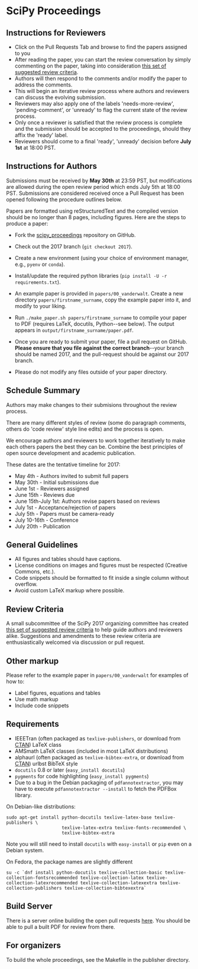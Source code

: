 # SciPy Proceedings

## Instructions for Reviewers

- Click on the Pull Requests Tab and browse to find the papers assigned to you
- After reading the paper, you can start the review conversation by simply commenting
  on the paper, taking into consideration
  [this set of suggested review criteria](https://github.com/scipy-conference/scipy_proceedings/blob/master/review_criteria.md).
- Authors will then respond to the comments and/or modify the paper to address the comments. 
- This will begin an iterative review process where authors and reviewers can discuss the
  evolving submission.
- Reviewers may also apply one of the labels 'needs-more-review', 'pending-comment', or 
  'unready' to flag the current state of the review process.
- Only once a reviewer is satisfied that the review process is complete and the submission should
  be accepted to the proceedings, should they affix the 'ready' label. 
- Reviewers should come to a final 'ready', 'unready' decision before **July 1st** at 18:00 PST.

## Instructions for Authors

Submissions must be received by **May 30th** at 23:59 PST, but modifications are
allowed during the open review period which ends July 5th at 18:00 PST.  Submissions are
considered received once a Pull Request has been opened following the procedure
outlines below.

Papers are formatted using reStructuredText and the compiled version should be
no longer than 8 pages, including figures.  Here are the steps to produce a
paper:

- Fork the
  [scipy_proceedings](https://github.com/scipy-conference/scipy_proceedings)
  repository on GitHub.

- Check out the 2017 branch (``git checkout 2017``).

- Create a new environment (using your choice of environment manager, e.g., ``pyenv`` or ``conda``).

- Install/update the required python libraries (``pip install -U -r requirements.txt``).

- An example paper is provided in ``papers/00_vanderwalt``.  Create a new
  directory ``papers/firstname_surname``, copy the example paper into it, and
  modify to your liking.

- Run ``./make_paper.sh papers/firstname_surname`` to compile your paper to
  PDF (requires LaTeX, docutils, Python--see below).  The output appears in
  ``output/firstname_surname/paper.pdf``.

- Once you are ready to submit your paper, file a pull request on GitHub.
  **Please ensure that you file against the correct branch**--your branch
  should be named 2017, and the pull-request should be against our 2017
  branch.

- Please do not modify any files outside of your paper directory.

## Schedule Summary

Authors may make changes to their submisions throughout the review process.

There are many different styles of review (some do paragraph comments, others
do 'code review' style line edits) and the process is open.

We encourage authors and reviewers to work together iteratively to make each 
others papers the best they can be.
Combine the best principles of open source development and academic publication.

These dates are the tentative timeline for 2017:

- May 4th - Authors invited to submit full papers
- May 30th - Initial submissions due
- June 1st - Reviewers assigned
- June 15th - Reviews due
- June 15th-July 1st: Authors revise papers based on reviews
- July 1st - Acceptance/rejection of papers
- July 5th - Papers must be camera-ready
- July 10-16th - Conference
- July 20th - Publication

## General Guidelines

- All figures and tables should have captions.
- License conditions on images and figures must be respected (Creative Commons,
  etc.).
- Code snippets should be formatted to fit inside a single column without
  overflow.
- Avoid custom LaTeX markup where possible.

## Review Criteria

A small subcommittee of the SciPy 2017 organizing committee has created [this
set of suggested review
criteria](https://github.com/scipy-conference/scipy_proceedings/blob/master/review_criteria.md)
to help guide authors and reviewers alike. Suggestions and amendments to these
review criteria are enthusiastically welcomed via discussion or pull request.

## Other markup

Please refer to the example paper in ``papers/00_vanderwalt`` for
examples of how to:

 - Label figures, equations and tables
 - Use math markup
 - Include code snippets

## Requirements

 - IEEETran (often packaged as ``texlive-publishers``, or download from
   [CTAN](http://www.ctan.org/tex-archive/macros/latex/contrib/IEEEtran/)) LaTeX
   class
 - AMSmath LaTeX classes (included in most LaTeX distributions)
 - alphaurl (often packaged as ``texlive-bibtex-extra``, or download from
   [CTAN](https://www.ctan.org/pkg/urlbst)) urlbst BibTeX style
 - `docutils` 0.8 or later (``easy_install docutils``)
 - `pygments` for code highlighting (``easy_install pygments``)
 - Due to a bug in the Debian packaging of ``pdfannotextractor``, you may have
   to execute ``pdfannotextractor --install`` to fetch the PDFBox library.

On Debian-like distributions:

```
sudo apt-get install python-docutils texlive-latex-base texlive-publishers \
                     texlive-latex-extra texlive-fonts-recommended \
                     texlive-bibtex-extra
```

Note you will still need to install `docutils` with `easy-install` or `pip` even on a Debian system.

On Fedora, the package names are slightly different

```
su -c `dnf install python-docutils texlive-collection-basic texlive-collection-fontsrecommended texlive-collection-latex texlive-collection-latexrecommended texlive-collection-latexextra texlive-collection-publishers texlive-collection-bibtexextra`
```

## Build Server

There is a server online building the open pull requests 
[here](http://zibi.bids.berkeley.edu:7001). You should be able to pull a built PDF 
for review from there.

## For organizers

To build the whole proceedings, see the Makefile in the publisher directory.
